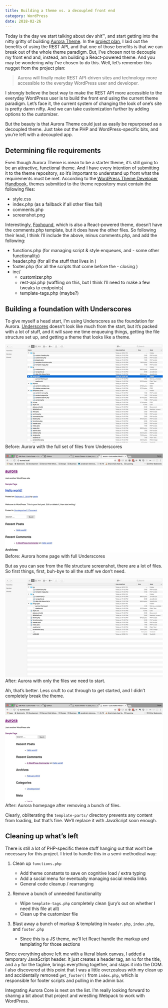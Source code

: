```yaml
---
title: Building a theme vs. a decoupled front end
category: WordPress
date: 2018-02-26
---
```


Today is the day we start talking about dev shit™, and start getting into the nitty gritty of building [Aurora Theme](https://github.com/carrieforde/Aurora-Theme). In the [project plan](http://staging.carrieforde.flywheelsites.com/building-react-powered-starter-theme/), I laid out the benefits of using the REST API, and that one of those benefits is that we can break out of the whole theme paradigm. But, I’ve chosen not to decouple my front end and, instead, am building a React-powered theme. And you may be wondering why I’ve chosen to do this. Well, let’s remember this nugget from the project plan:

> Aurora will finally make REST API-driven sites and technology more accessible to the everyday WordPress user and developer.

I strongly believe the best way to make the REST API more accessible to the everyday WordPress user is to build the front end using the current theme paradigm. Let’s face it, the current system of changing the look of one’s site is pretty damn nifty. And we can take customization further by adding options to the customizer.

But the beauty is that Aurora Theme could just as easily be repurposed as a decoupled theme. Just take out the PHP and WordPress-specific bits, and you’re left with a decoupled app.

## Determining file requirements

Even though Aurora Theme is mean to be a starter theme, it’s still going to be an attractive, functional theme. And I have every intention of submitting it to the theme repository, so it’s important to understand up front what the requirements must be met. According to the [WordPress Theme Developer Handbook](https://developer.wordpress.org/themes/release/required-theme-files/), themes submitted to the theme repository must contain the following files:

- style.css
- index.php (as a fallback if all other files fail)
- comments.php
- screenshot.png

Interestingly, [Foxhound](https://github.com/ryelle/Foxhound), which is also a React-powered theme, doesn’t have the comments.php template, but it does have the other files. So following their lead, I think I’ll include the above, minus comments.php, and add the following:

- functions.php (for managing script & style enqueues, and - some other functionality)
- header.php (for all the stuff that lives in <head />)
- footer.php (for all the scripts that come before the - closing <body />)
- inc/
  - customizer.php
  - rest-api.php (waffling on this, but I think I’ll need to make a few tweaks to endpoints)
  - template-tags.php (maybe?)

## Building a foundation with Underscores

To give myself a head start, I’m using Underscores as the foundation for Aurora. [Underscores](http://underscores.me/) doesn’t look like much from the start, but it’s packed with a lot of stuff, and it will save me time enqueuing things, getting the file structure set up, and getting a theme that looks like a theme.

![Aurora with all the Underscores files](aurora-files-with-full-underscores.jpg)
Before: Aurora with the full set of files from Underscores

![Aurora homepage with default Underscores](aurora-home-with-full-underscores.jpg)
Before: Aurora home page with full Underscores

But as you can see from the file structure screenshot, there are a lot of files. So first things, first, buh-bye to all the stuff we don’t need.

![Aurora with only the files needed for React dev](aurora-files-offical-starting-point.jpg)
After: Aurora with only the files we need to start.

Ah, that’s better. Less cruft to cut through to get started, and I didn’t completely break the theme.

![Aurora homepage after files were paired down](aurora-home-offical-start-point.jpg)
After: Aurora homepage after removing a bunch of files.

Clearly, obliterating the `template-parts/` directory prevents any content from loading, but that’s fine. We’ll replace it with JavaScript soon enough.

## Cleaning up what’s left

There is still a lot of PHP-specific theme stuff hanging out that won’t be necessary for this project. I tried to handle this in a semi-methodical way:

1. Clean up `functions.php`

   - Add theme constants to save on cognitive load / extra typing
   - Add a social menu for eventually managing social media links
   - General code cleanup / rearranging

1. Remove a bunch of unneeded functionality

   - Wipe `template-tags.php` completely clean (jury’s out on whether I need this file at all)
   - Clean up the customizer file

1. Blast away a bunch of markup & templating in `header.php`, `index.php`, and `footer.php`

   - Since this is a JS theme, we’ll let React handle the markup and templating for those sections

Since everything above left me with a literal blank canvas, I added a temporary JavaScript header. It just creates a header tag, an `h1` for the title, and a `p` for the tagline, brings everything together, and slaps it into the DOM. I also discovered at this point that I was a little overzealous with my clean up and accidentally removed `get_footer()` from `index.php`, which is responsible for footer scripts and pulling in the admin bar.

Integrating Aurora Core is next on the list. I’m really looking forward to sharing a bit about that project and wrestling Webpack to work with WordPress.
